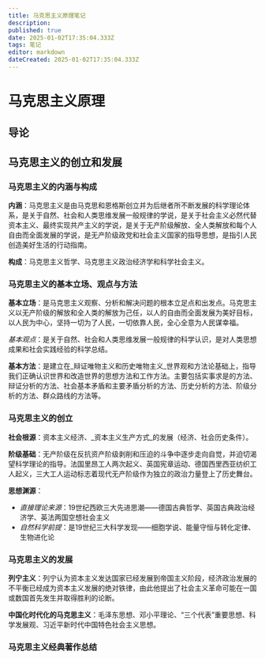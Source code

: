 ```yaml
---
title: 马克思主义原理笔记
description: 
published: true
date: 2025-01-02T17:35:04.333Z
tags: 笔记
editor: markdown
dateCreated: 2025-01-02T17:35:04.333Z
---
```


# 马克思主义原理

## 导论

## 马克思主义的创立和发展

### 马克思主义的内涵与构成

**内涵**：马克思主义是由马克思和恩格斯创立并为后继者所不断发展的科学理论体系，是关于自然、社会和人类思维发展一般规律的学说，是关于社会主义必然代替资本主义、最终实现共产主义的学说，是关于无产阶级解放、全人类解放和每个人自由而全面发展的学说，是无产阶级政党和社会主义国家的指导思想，是指引人民创造美好生活的行动指南。

**构成**：马克思主义哲学、马克思主义政治经济学和科学社会主义。

### 马克思主义的基本立场、观点与方法

**基本立场**：是马克思主义观察、分析和解决问题的根本立足点和出发点。马克思主义以无产阶级的解放和全人类的解放为己任，以人的自由而全面发展为美好目标，以人民为中心，坚持一切为了人民，一切依靠人民，全心全意为人民谋幸福。

*基本观点*：是关于自然、社会和人类思维发展一般规律的科学认识，是对人类思想成果和社会实践经验的科学总结。

**基本方法**：是建立在_辩证唯物主义和历史唯物主义_世界观和方法论基础上，指导我们正确认识世界和改造世界的思想方法和工作方法。主要包括实事求是的方法、辩证分析的方法、社会基本矛盾和主要矛盾分析的方法、历史分析的方法、阶级分析的方法、群众路线的方法等。

### 马克思主义的创立

**社会根源**：资本主义经济、_资本主义生产方式_的发展（经济、社会历史条件）。

**阶级基础**：无产阶级在反抗资产阶级剥削和压迫的斗争中逐步走向自觉，并迫切渴望科学理论的指导。法国里昂工人两次起义、英国宪章运动、德国西里西亚纺织工人起义，三大工人运动标志着现代无产阶级作为独立的政治力量登上了历史舞台。

**思想渊源**：
- _直接理论来源_：19世纪西欧三大先进思潮——德国古典哲学、英国古典政治经济学、英法两国空想社会主义
- _自然科学前提_：是19世纪三大科学发现——细胞学说、能量守恒与转化定律、生物进化论

### 马克思主义的发展
**列宁主义**：列宁认为资本主义发达国家已经发展到帝国主义阶段，经济政治发展的不平衡已经成为资本主义发展的绝对铁律，由此他提出了社会主义革命可能在一国或数国首先发生并取得胜利的论断。

**中国化时代化的马克思主义**：毛泽东思想、邓小平理论、“三个代表”重要思想、科学发展观、习近平新时代中国特色社会主义思想。

### 马克思主义经典著作总结
